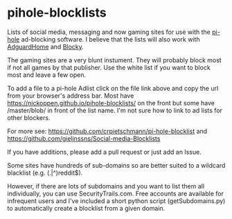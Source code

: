 # pihole-blocklists

Lists of social media, messaging and now gaming sites for use with the [pi-hole](https://pi-hole.net) ad-blocking software. I believe that the lists will also work with [AdguardHome](https://github.com/AdguardTeam/AdGuardHome) and [Blocky](https://github.com/0xERR0R/blocky).

The gaming sites are a very blunt instument. They will probably block most if not all games by that publisher. Use the white list if you want to block most and leave a few open. 

To add a file to a pi-hole Adlist click on the file link above and copy the url from your browser's address bar. Most have https://nickoppen.github.io/pihole-blocklists/ on the front but some have /master/blob/ in front of the list name. I'm not sure how to link to ad lists for other blockers.

For more see: https://github.com/crpietschmann/pi-hole-blocklist and https://github.com/gieljnssns/Social-media-Blocklists

If you have additions, please add a pull request or just add an Issue.

Some sites have hundreds of sub-domains so are better suited to a wildcard blacklist (e.g. (\.|^)reddit$). 

However, if there are lots of subdomains and you want to list them all individually, you can use SecurityTrails.com. Free accounts are available for infrequent users and I've included a short python script (getSubdomains.py) to automatically create a blocklist from a given domain.
